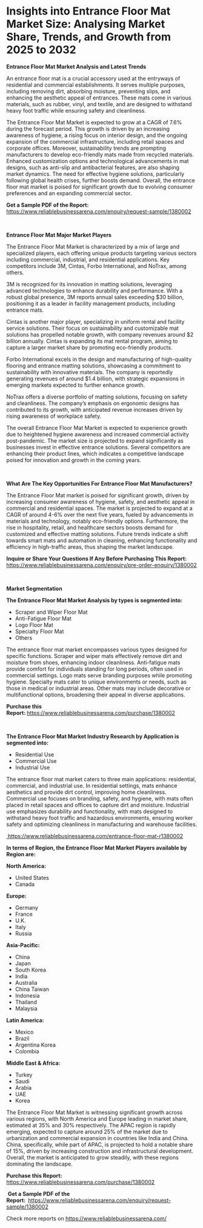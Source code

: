 <p><h1>Insights into Entrance Floor Mat Market Size: Analysing Market Share, Trends, and Growth from 2025 to 2032</h1></p><p><strong>Entrance Floor Mat Market Analysis and Latest Trends</strong></p>
<p><p>An entrance floor mat is a crucial accessory used at the entryways of residential and commercial establishments. It serves multiple purposes, including removing dirt, absorbing moisture, preventing slips, and enhancing the aesthetic appeal of entrances. These mats come in various materials, such as rubber, vinyl, and textile, and are designed to withstand heavy foot traffic while ensuring safety and cleanliness.</p><p>The Entrance Floor Mat Market is expected to grow at a CAGR of 7.6% during the forecast period. This growth is driven by an increasing awareness of hygiene, a rising focus on interior design, and the ongoing expansion of the commercial infrastructure, including retail spaces and corporate offices. Moreover, sustainability trends are prompting manufacturers to develop eco-friendly mats made from recycled materials. Enhanced customization options and technological advancements in mat designs, such as anti-slip and antibacterial features, are also shaping market dynamics. The need for effective hygiene solutions, particularly following global health crises, further boosts demand. Overall, the entrance floor mat market is poised for significant growth due to evolving consumer preferences and an expanding commercial sector.</p></p>
<p><strong>Get a Sample PDF of the Report:&nbsp;</strong> <a href="https://www.reliablebusinessarena.com/enquiry/request-sample/1380002?utm_campaign=3526&utm_medium=2&utm_source=Github&utm_content=ia&utm_term=05042025&utm_id=entrance-floor-mat">https://www.reliablebusinessarena.com/enquiry/request-sample/1380002</a></p>
<p>&nbsp;</p>
<p><strong>Entrance Floor Mat Major Market Players</strong></p>
<p><p>The Entrance Floor Mat Market is characterized by a mix of large and specialized players, each offering unique products targeting various sectors including commercial, industrial, and residential applications. Key competitors include 3M, Cintas, Forbo International, and NoTrax, among others.</p><p>3M is recognized for its innovation in matting solutions, leveraging advanced technologies to enhance durability and performance. With a robust global presence, 3M reports annual sales exceeding $30 billion, positioning it as a leader in facility management products, including entrance mats.</p><p>Cintas is another major player, specializing in uniform rental and facility service solutions. Their focus on sustainability and customizable mat solutions has propelled notable growth, with company revenues around $2 billion annually. Cintas is expanding its mat rental program, aiming to capture a larger market share by promoting eco-friendly products.</p><p>Forbo International excels in the design and manufacturing of high-quality flooring and entrance matting solutions, showcasing a commitment to sustainability with innovative materials. The company is reportedly generating revenues of around $1.4 billion, with strategic expansions in emerging markets expected to further enhance growth.</p><p>NoTrax offers a diverse portfolio of matting solutions, focusing on safety and cleanliness. The company’s emphasis on ergonomic designs has contributed to its growth, with anticipated revenue increases driven by rising awareness of workplace safety.</p><p>The overall Entrance Floor Mat Market is expected to experience growth due to heightened hygiene awareness and increased commercial activity post-pandemic. The market size is projected to expand significantly as businesses invest in effective entrance solutions. Several competitors are enhancing their product lines, which indicates a competitive landscape poised for innovation and growth in the coming years.</p></p>
<p>&nbsp;</p>
<p><strong>What Are The Key Opportunities For Entrance Floor Mat Manufacturers?</strong></p>
<p><p>The Entrance Floor Mat market is poised for significant growth, driven by increasing consumer awareness of hygiene, safety, and aesthetic appeal in commercial and residential spaces. The market is projected to expand at a CAGR of around 4-6% over the next five years, fueled by advancements in materials and technology, notably eco-friendly options. Furthermore, the rise in hospitality, retail, and healthcare sectors boosts demand for customized and effective matting solutions. Future trends indicate a shift towards smart mats and automation in cleaning, enhancing functionality and efficiency in high-traffic areas, thus shaping the market landscape.</p></p>
<p><strong>Inquire or Share Your Questions If Any Before Purchasing This Report:</strong> <a href="https://www.reliablebusinessarena.com/enquiry/pre-order-enquiry/1380002?utm_campaign=3526&utm_medium=2&utm_source=Github&utm_content=ia&utm_term=05042025&utm_id=entrance-floor-mat">https://www.reliablebusinessarena.com/enquiry/pre-order-enquiry/1380002</a></p>
<p>&nbsp;</p>
<p><strong>Market Segmentation</strong></p>
<p><strong>The Entrance Floor Mat Market Analysis by types is segmented into:</strong></p>
<p><ul><li>Scraper and Wiper Floor Mat</li><li>Anti-Fatigue Floor Mat</li><li>Logo Floor Mat</li><li>Specialty Floor Mat</li><li>Others</li></ul></p>
<p><p>The entrance floor mat market encompasses various types designed for specific functions. Scraper and wiper mats effectively remove dirt and moisture from shoes, enhancing indoor cleanliness. Anti-fatigue mats provide comfort for individuals standing for long periods, often used in commercial settings. Logo mats serve branding purposes while promoting hygiene. Specialty mats cater to unique environments or needs, such as those in medical or industrial areas. Other mats may include decorative or multifunctional options, broadening their appeal in diverse applications.</p></p>
<p><strong>Purchase this Report:&nbsp;</strong><a href="https://www.reliablebusinessarena.com/purchase/1380002?utm_campaign=3526&utm_medium=2&utm_source=Github&utm_content=ia&utm_term=05042025&utm_id=entrance-floor-mat">https://www.reliablebusinessarena.com/purchase/1380002</a></p>
<p>&nbsp;</p>
<p><strong>The Entrance Floor Mat Market Industry Research by Application is segmented into:</strong></p>
<p><ul><li>Residential Use</li><li>Commercial Use</li><li>Industrial Use</li></ul></p>
<p><p>The entrance floor mat market caters to three main applications: residential, commercial, and industrial use. In residential settings, mats enhance aesthetics and provide dirt control, improving home cleanliness. Commercial use focuses on branding, safety, and hygiene, with mats often placed in retail spaces and offices to capture dirt and moisture. Industrial use emphasizes durability and functionality, with mats designed to withstand heavy foot traffic and hazardous environments, ensuring worker safety and optimizing cleanliness in manufacturing and warehouse facilities.</p></p>
<p><a href="https://www.reliablebusinessarena.com/entrance-floor-mat-r1380002?utm_campaign=3526&utm_medium=2&utm_source=Github&utm_content=ia&utm_term=05042025&utm_id=entrance-floor-mat">&nbsp;https://www.reliablebusinessarena.com/entrance-floor-mat-r1380002</a></p>
<p><strong>In terms of Region, the Entrance Floor Mat Market Players available by Region are:</strong></p>
<p>
    <p> <strong> North America: </strong>
        <ul>
            <li>United States</li>
            <li>Canada</li>
        </ul>
        </p> 
    <p> <strong> Europe: </strong>
        <ul>
            <li>Germany</li>
            <li>France</li>
            <li>U.K.</li>
            <li>Italy</li>
            <li>Russia</li>
        </ul>
        </p> 
    <p> <strong> Asia-Pacific: </strong>
        <ul>
            <li>China</li>
            <li>Japan</li>
            <li>South Korea</li>
            <li>India</li>
            <li>Australia</li>
            <li>China Taiwan</li>
            <li>Indonesia</li>
            <li>Thailand</li>
            <li>Malaysia</li>
        </ul>
        </p> 
    <p> <strong> Latin America: </strong>
        <ul>
            <li>Mexico</li>
            <li>Brazil</li>
            <li>Argentina Korea</li>
            <li>Colombia</li>
        </ul>
        </p> 
    <p> <strong> Middle East & Africa: </strong>
        <ul>
            <li>Turkey</li>
            <li>Saudi</li>
            <li>Arabia</li>
            <li>UAE</li>
            <li>Korea</li>
        </ul>
    </p>
    </p>
<p><p>The Entrance Floor Mat Market is witnessing significant growth across various regions, with North America and Europe leading in market share, estimated at 35% and 30% respectively. The APAC region is rapidly emerging, expected to capture around 25% of the market due to urbanization and commercial expansion in countries like India and China. China, specifically, while part of APAC, is projected to hold a notable share of 15%, driven by increasing construction and infrastructural development. Overall, the market is anticipated to grow steadily, with these regions dominating the landscape.</p></p>
<p><strong>Purchase this Report: </strong><a href="https://www.reliablebusinessarena.com/purchase/1380002?utm_campaign=3526&utm_medium=2&utm_source=Github&utm_content=ia&utm_term=05042025&utm_id=entrance-floor-mat">https://www.reliablebusinessarena.com/purchase/1380002</a></p>
<p>&nbsp;<strong>Get a Sample PDF of the Report:&nbsp;&nbsp;</strong><a href="https://www.reliablebusinessarena.com/enquiry/request-sample/1380002?utm_campaign=3526&utm_medium=2&utm_source=Github&utm_content=ia&utm_term=05042025&utm_id=entrance-floor-mat">https://www.reliablebusinessarena.com/enquiry/request-sample/1380002</a></p>
<p><strong></strong></p>
<p>Check more reports on <a href="https://www.reliablebusinessarena.com/?utm_campaign=3526&utm_medium=2&utm_source=Github&utm_content=ia&utm_term=05042025&utm_id=entrance-floor-mat">https://www.reliablebusinessarena.com/</a></p>